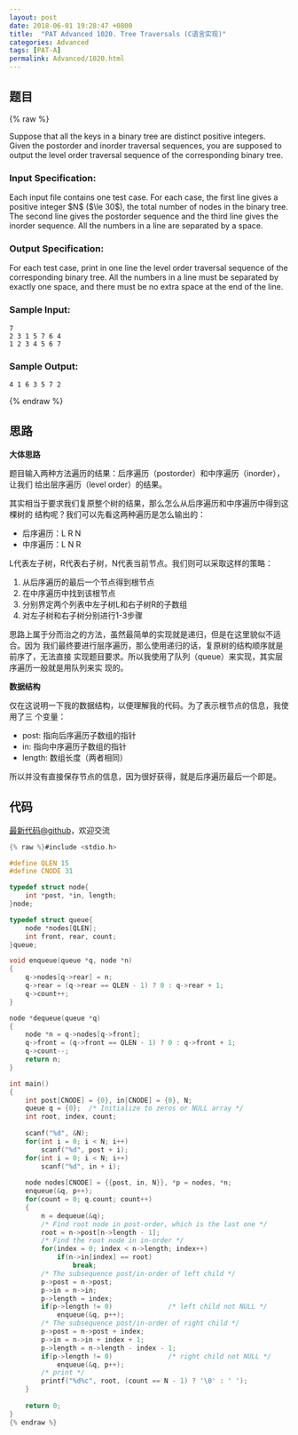 ```yaml
---
layout: post
date: 2018-06-01 19:28:47 +0800
title:  "PAT Advanced 1020. Tree Traversals (C语言实现)"
categories: Advanced
tags: [PAT-A]
permalink: Advanced/1020.html
---
```


## 题目

{% raw %}<div class="ques-view"><p>Suppose that all the keys in a binary tree are distinct positive integers. Given the postorder and inorder traversal sequences, you are supposed to output the level order traversal sequence of the corresponding binary tree.</p>
<h3 id="input-specification-">Input Specification:</h3>
<p>Each input file contains one test case. For each case, the first line gives a positive integer <span>$N$</span> (<span>$\le 30$</span>), the total number of nodes in the binary tree. The second line gives the postorder sequence and the third line gives the inorder sequence. All the numbers in a line are separated by a space.</p>
<h3 id="output-specification-">Output Specification:</h3>
<p>For each test case, print in one line the level order traversal sequence of the corresponding binary tree. All the numbers in a line must be separated by exactly one space, and there must be no extra space at the end of the line.</p>
<h3 id="sample-input-">Sample Input:</h3>
<pre><code class="lang-in">7
2 3 1 5 7 6 4
1 2 3 4 5 6 7
</code></pre>
<h3 id="sample-output-">Sample Output:</h3>
<pre><code class="lang-out">4 1 6 3 5 7 2
</code></pre>
</div>{% endraw %}

## 思路

**大体思路**

题目输入两种方法遍历的结果：后序遍历（postorder）和中序遍历（inorder），让我们
给出层序遍历（level order）的结果。

其实相当于要求我们复原整个树的结果，那么怎么从后序遍历和中序遍历中得到这棵树的
结构呢？我们可以先看这两种遍历是怎么输出的：

- 后序遍历：L  R  N
- 中序遍历：L  N  R

L代表左子树，R代表右子树，N代表当前节点。我们则可以采取这样的策略：

1. 从后序遍历的最后一个节点得到根节点
2. 在中序遍历中找到该根节点
3. 分别界定两个列表中左子树L和右子树R的子数组
4. 对左子树和右子树分别进行1-3步骤

思路上属于分而治之的方法，虽然最简单的实现就是递归，但是在这里貌似不适合。因为
我们最终要进行层序遍历，那么使用递归的话，复原树的结构顺序就是前序了，无法直接
实现题目要求。所以我使用了队列（queue）来实现，其实层序遍历一般就是用队列来实
现的。

**数据结构**

仅在这说明一下我的数据结构，以便理解我的代码。为了表示根节点的信息，我使用了三
个变量：

- post: 指向后序遍历子数组的指针
- in: 指向中序遍历子数组的指针
- length: 数组长度（两者相同）

所以并没有直接保存节点的信息，因为很好获得，就是后序遍历最后一个即是。

## 代码

[最新代码@github](https://github.com/OliverLew/PAT/blob/master/PATAdvanced/1020.c)，欢迎交流
```c
{% raw %}#include <stdio.h>

#define QLEN 15
#define CNODE 31

typedef struct node{
    int *post, *in, length;
}node;

typedef struct queue{
    node *nodes[QLEN];
    int front, rear, count;
}queue;

void enqueue(queue *q, node *n)
{
    q->nodes[q->rear] = n;
    q->rear = (q->rear == QLEN - 1) ? 0 : q->rear + 1;
    q->count++;
}

node *dequeue(queue *q)
{
    node *n = q->nodes[q->front];
    q->front = (q->front == QLEN - 1) ? 0 : q->front + 1;
    q->count--;
    return n;
}

int main()
{
    int post[CNODE] = {0}, in[CNODE] = {0}, N;
    queue q = {0};  /* Initialize to zeros or NULL array */
    int root, index, count;
    
    scanf("%d", &N);
    for(int i = 0; i < N; i++)
        scanf("%d", post + i);
    for(int i = 0; i < N; i++)
        scanf("%d", in + i);
    
    node nodes[CNODE] = {{post, in, N}}, *p = nodes, *n;
    enqueue(&q, p++);
    for(count = 0; q.count; count++)
    {
        n = dequeue(&q);
        /* Find root node in post-order, which is the last one */
        root = n->post[n->length - 1];
        /* Find the root node in in-order */
        for(index = 0; index < n->length; index++)
            if(n->in[index] == root)
                break;
        /* The subsequence post/in-order of left child */
        p->post = n->post;
        p->in = n->in;
        p->length = index;
        if(p->length != 0)              /* left child not NULL */
            enqueue(&q, p++);
        /* The subsequence post/in-order of right child */
        p->post = n->post + index;
        p->in = n->in + index + 1;
        p->length = n->length - index - 1;
        if(p->length != 0)              /* right child not NULL */
            enqueue(&q, p++);
        /* print */
        printf("%d%c", root, (count == N - 1) ? '\0' : ' ');
    }
    
    return 0;
}
{% endraw %}
```
